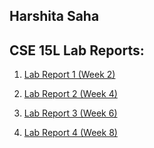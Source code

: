 ## Harshita Saha

## CSE 15L Lab Reports:

1. [Lab Report 1 (Week 2)](http://harshi-cse.github.io/cse15l-lab-reports/lab-report-1-week-2.html)

2. [Lab Report 2 (Week 4)](http://harshi-cse.github.io/cse15l-lab-reports/lab-report-2-week-4.html)

3. [Lab Report 3 (Week 6)](http://harshi-cse.github.io/cse15l-lab-reports/lab-report-3-week-6.html)

4. [Lab Report 4 (Week 8)](http://harshi-cse.github.io/cse15l-lab-reports/lab-report-4-week-8.html)